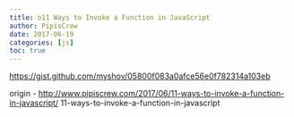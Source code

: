 ```yaml
---
title: o11 Ways to Invoke a Function in JavaScript
author: PipisCrew
date: 2017-06-19
categories: [js]
toc: true
---
```


https://gist.github.com/myshov/05800f083a0afce56e0f782314a103eb

origin - http://www.pipiscrew.com/2017/06/11-ways-to-invoke-a-function-in-javascript/ 11-ways-to-invoke-a-function-in-javascript